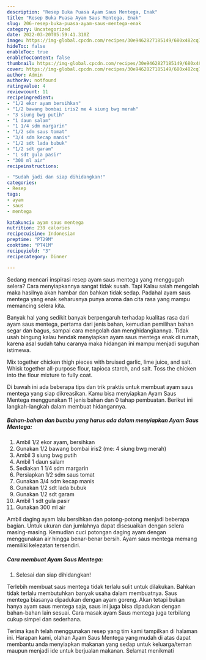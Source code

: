 ```yaml
---
description: "Resep Buka Puasa Ayam Saus Mentega, Enak"
title: "Resep Buka Puasa Ayam Saus Mentega, Enak"
slug: 206-resep-buka-puasa-ayam-saus-mentega-enak
category: Uncategorized
date: 2022-03-20T05:59:41.310Z
image: https://img-global.cpcdn.com/recipes/30e9462827185149/680x482cq70/ayam-saus-mentega-foto-resep-utama.jpg
hideToc: false
enableToc: true
enableTocContent: false
thumbnail: https://img-global.cpcdn.com/recipes/30e9462827185149/680x482cq70/ayam-saus-mentega-foto-resep-utama.jpg
cover: https://img-global.cpcdn.com/recipes/30e9462827185149/680x482cq70/ayam-saus-mentega-foto-resep-utama.jpg
author: Admin
authorAv: notfound
ratingvalue: 4
reviewcount: 11
recipeingredient:
- "1/2 ekor ayam bersihkan"
- "1/2 bawang bombai iris2 me 4 siung bwg merah"
- "3 siung bwg putih"
- "1 daun salam"
- "1 1/4 sdm margarin"
- "1/2 sdm saus tomat"
- "3/4 sdm kecap manis"
- "1/2 sdt lada bubuk"
- "1/2 sdt garam"
- "1 sdt gula pasir"
- "300 ml air"
recipeinstructions:

- "Sudah jadi dan siap dihidangkan!"
categories:
- Resep
tags:
- ayam
- saus
- mentega

katakunci: ayam saus mentega 
nutrition: 239 calories
recipecuisine: Indonesian
preptime: "PT29M"
cooktime: "PT41M"
recipeyield: "3"
recipecategory: Dinner

---
```



Sedang mencari inspirasi resep ayam saus mentega yang menggugah selera? Cara menyiapkannya sangat tidak susah. Tapi Kalau salah mengolah maka hasilnya akan hambar dan bahkan tidak sedap. Padahal ayam saus mentega yang enak seharusnya punya aroma dan cita rasa yang mampu memancing selera kita.


Banyak hal yang sedikit banyak berpengaruh terhadap kualitas rasa dari ayam saus mentega, pertama dari jenis bahan, kemudian pemilihan bahan segar dan bagus, sampai cara mengolah dan menghidangkannya. Tidak usah bingung kalau hendak menyiapkan ayam saus mentega enak di rumah, karena asal sudah tahu caranya maka hidangan ini mampu menjadi suguhan istimewa.

Mix together chicken thigh pieces with bruised garlic, lime juice, and salt. Whisk together all-purpose flour, tapioca starch, and salt. Toss the chicken into the flour mixture to fully coat.


Di bawah ini ada beberapa tips dan trik praktis untuk membuat ayam saus mentega yang siap dikreasikan. Kamu bisa menyiapkan Ayam Saus Mentega menggunakan 11 jenis bahan dan 0 tahap pembuatan. Berikut ini langkah-langkah dalam membuat hidangannya.

<!--inarticleads1-->

##### Bahan-bahan dan bumbu yang harus ada dalam menyiapkan Ayam Saus Mentega:

1. Ambil 1/2 ekor ayam, bersihkan
1. Gunakan 1/2 bawang bombai iris2 (me: 4 siung bwg merah)
1. Ambil 3 siung bwg putih
1. Ambil 1 daun salam
1. Sediakan 1 1/4 sdm margarin
1. Persiapkan 1/2 sdm saus tomat
1. Gunakan 3/4 sdm kecap manis
1. Gunakan 1/2 sdt lada bubuk
1. Gunakan 1/2 sdt garam
1. Ambil 1 sdt gula pasir
1. Gunakan 300 ml air


Ambil daging ayam lalu bersihkan dan potong-potong menjadi beberapa bagian. Untuk ukuran dan jumlahnya dapat disesuaikan dengan selera masing-masing. Kemudian cuci potongan daging ayam dengan menggunakan air hingga benar-benar bersih. Ayam saus mentega memang memiliki kelezatan tersendiri. 

<!--inarticleads2-->

##### Cara membuat Ayam Saus Mentega:


1. Selesai dan siap dihidangkan!

Terlebih membuat saus mentega tidak terlalu sulit untuk dilakukan. Bahkan tidak terlalu membutuhkan banyak usaha dalam membuatnya. Saus mentega biasanya dipadukan dengan ayam goreng. Akan tetapi bukan hanya ayam saus mentega saja, saus ini juga bisa dipadukan dengan bahan-bahan lain sesuai. Cara masak ayam Saus mentega juga terbilang cukup simpel dan sederhana. 

Terima kasih telah menggunakan resep yang tim kami tampilkan di halaman ini. Harapan kami, olahan Ayam Saus Mentega yang mudah di atas dapat membantu anda menyiapkan makanan yang sedap untuk keluarga/teman maupun menjadi ide untuk berjualan makanan. Selamat menikmati
